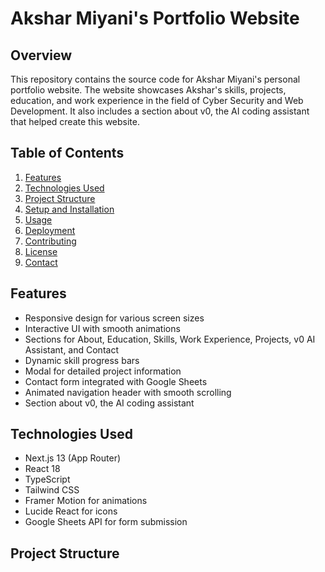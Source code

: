 # Akshar Miyani's Portfolio Website

## Overview

This repository contains the source code for Akshar Miyani's personal portfolio website. The website showcases Akshar's skills, projects, education, and work experience in the field of Cyber Security and Web Development. It also includes a section about v0, the AI coding assistant that helped create this website.

## Table of Contents

1. [Features](#features)
2. [Technologies Used](#technologies-used)
3. [Project Structure](#project-structure)
4. [Setup and Installation](#setup-and-installation)
5. [Usage](#usage)
6. [Deployment](#deployment)
7. [Contributing](#contributing)
8. [License](#license)
9. [Contact](#contact)

## Features

- Responsive design for various screen sizes
- Interactive UI with smooth animations
- Sections for About, Education, Skills, Work Experience, Projects, v0 AI Assistant, and Contact
- Dynamic skill progress bars
- Modal for detailed project information
- Contact form integrated with Google Sheets
- Animated navigation header with smooth scrolling
- Section about v0, the AI coding assistant

## Technologies Used

- Next.js 13 (App Router)
- React 18
- TypeScript
- Tailwind CSS
- Framer Motion for animations
- Lucide React for icons
- Google Sheets API for form submission

## Project Structure


